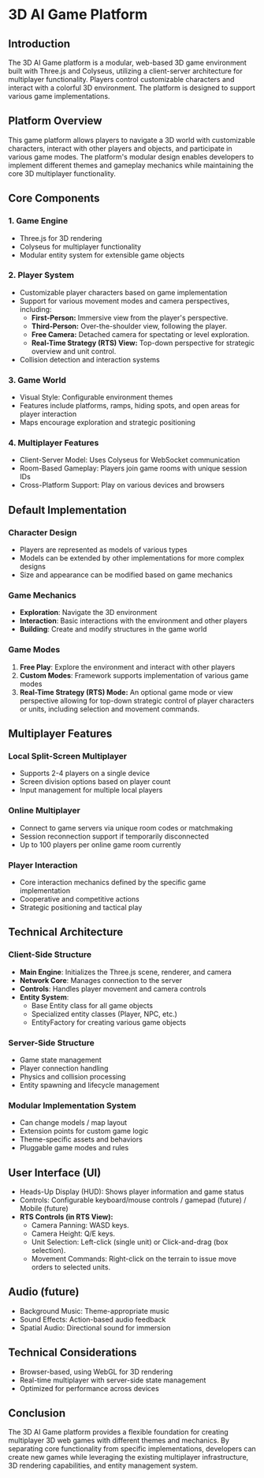 # 3D AI Game Platform
## Introduction
The 3D AI Game platform is a modular, web-based 3D game environment built with Three.js and Colyseus, utilizing a client-server architecture for multiplayer functionality. Players control customizable characters and interact with a colorful 3D environment. The platform is designed to support various game implementations.

## Platform Overview
This game platform allows players to navigate a 3D world with customizable characters, interact with other players and objects, and participate in various game modes. The platform's modular design enables developers to implement different themes and gameplay mechanics while maintaining the core 3D multiplayer functionality.

## Core Components

### 1. Game Engine
- Three.js for 3D rendering
- Colyseus for multiplayer functionality
- Modular entity system for extensible game objects

### 2. Player System
- Customizable player characters based on game implementation
- Support for various movement modes and camera perspectives, including:
    - **First-Person:** Immersive view from the player's perspective.
    - **Third-Person:** Over-the-shoulder view, following the player.
    - **Free Camera:** Detached camera for spectating or level exploration.
    - **Real-Time Strategy (RTS) View:** Top-down perspective for strategic overview and unit control.
- Collision detection and interaction systems

### 3. Game World
- Visual Style: Configurable environment themes
- Features include platforms, ramps, hiding spots, and open areas for player interaction
- Maps encourage exploration and strategic positioning

### 4. Multiplayer Features
- Client-Server Model: Uses Colyseus for WebSocket communication
- Room-Based Gameplay: Players join game rooms with unique session IDs
- Cross-Platform Support: Play on various devices and browsers

## Default Implementation

### Character Design
- Players are represented as models of various types
- Models can be extended by other implementations for more complex designs
- Size and appearance can be modified based on game mechanics

### Game Mechanics
- **Exploration**: Navigate the 3D environment
- **Interaction**: Basic interactions with the environment and other players
- **Building**: Create and modify structures in the game world

### Game Modes
1. **Free Play**: Explore the environment and interact with other players
2. **Custom Modes**: Framework supports implementation of various game modes
3. **Real-Time Strategy (RTS) Mode:** An optional game mode or view perspective allowing for top-down strategic control of player characters or units, including selection and movement commands.

## Multiplayer Features

### Local Split-Screen Multiplayer
- Supports 2-4 players on a single device
- Screen division options based on player count
- Input management for multiple local players

### Online Multiplayer
- Connect to game servers via unique room codes or matchmaking
- Session reconnection support if temporarily disconnected
- Up to 100 players per online game room currently

### Player Interaction
- Core interaction mechanics defined by the specific game implementation
- Cooperative and competitive actions
- Strategic positioning and tactical play

## Technical Architecture

### Client-Side Structure
- **Main Engine**: Initializes the Three.js scene, renderer, and camera
- **Network Core**: Manages connection to the server
- **Controls**: Handles player movement and camera controls
- **Entity System**: 
  - Base Entity class for all game objects
  - Specialized entity classes (Player, NPC, etc.)
  - EntityFactory for creating various game objects

### Server-Side Structure
- Game state management
- Player connection handling
- Physics and collision processing
- Entity spawning and lifecycle management

### Modular Implementation System
- Can change models / map layout
- Extension points for custom game logic
- Theme-specific assets and behaviors
- Pluggable game modes and rules

## User Interface (UI)
- Heads-Up Display (HUD): Shows player information and game status
- Controls: Configurable keyboard/mouse controls / gamepad (future) / Mobile (future)
- **RTS Controls (in RTS View):**
    - Camera Panning: WASD keys.
    - Camera Height: Q/E keys.
    - Unit Selection: Left-click (single unit) or Click-and-drag (box selection).
    - Movement Commands: Right-click on the terrain to issue move orders to selected units.

## Audio (future)
- Background Music: Theme-appropriate music
- Sound Effects: Action-based audio feedback
- Spatial Audio: Directional sound for immersion

## Technical Considerations
- Browser-based, using WebGL for 3D rendering
- Real-time multiplayer with server-side state management
- Optimized for performance across devices

## Conclusion
The 3D AI Game platform provides a flexible foundation for creating multiplayer 3D web games with different themes and mechanics. By separating core functionality from specific implementations, developers can create new games while leveraging the existing multiplayer infrastructure, 3D rendering capabilities, and entity management system.
